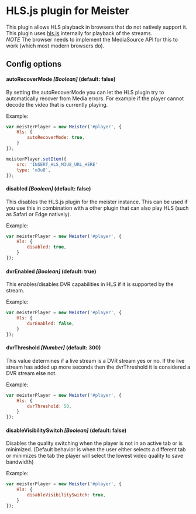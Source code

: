HLS.js plugin for Meister
=======

This plugin allows HLS playback in browsers that do not natively support it. This plugin uses [hls.js](https://github.com/video-dev/hls.js) internally for playback of the streams.  
*NOTE* The browser needs to implement the MediaSource API for this to work (which most modern browsers do).

Config options
-------

#### autoRecoverMode *[Boolean]* (default: false) ####

By setting the autoRecoverMode you can let the HLS plugin try to automatically recover from Media errors. For example if the player cannot decode the video that is currently playing.

Example:

``` JavaScript
var meisterPlayer = new Meister('#player', {
    Hls: {
        autoRecoverMode: true,
    }
});

meisterPlayer.setItem({
    src: 'INSERT_HLS_M3U8_URL_HERE'
    type: 'm3u8',
});
```

#### disabled *[Boolean]* (default: false) ####

This disables the HLS.js plugin for the meister instance. This can be used if you use this in combination with a other plugin that can also play HLS (such as Safari or Edge natively).

Example:

``` JavaScript
var meisterPlayer = new Meister('#player', {
    Hls: {
        disabled: true,
    }
});
```

#### dvrEnabled *[Boolean]* (default: true) ####

This enables/disables DVR capabilities in HLS if it is supported by the stream.

Example:

``` JavaScript
var meisterPlayer = new Meister('#player', {
    Hls: {
        dvrEnabled: false,
    }
});
```

#### dvrThreshold *[Number]* (default: 300) ####

This value determines if a live stream is a DVR stream yes or no. If the live stream has added up more seconds then the dvrThreshold it is considered a DVR stream else not.

Example:

``` JavaScript
var meisterPlayer = new Meister('#player', {
    Hls: {
        dvrThreshold: 50,
    }
});
```

#### disableVisibilitySwitch *[Boolean]* (default: false) ####

Disables the quality switching when the player is not in an active tab or is minimized. (Default behavior is when the user either selects a different tab or minimizes the tab the player will select the lowest video quality to save bandwidth)

Example:

``` JavaScript
var meisterPlayer = new Meister('#player', {
    Hls: {
        disableVisibilitySwitch: true,
    }
});
```
